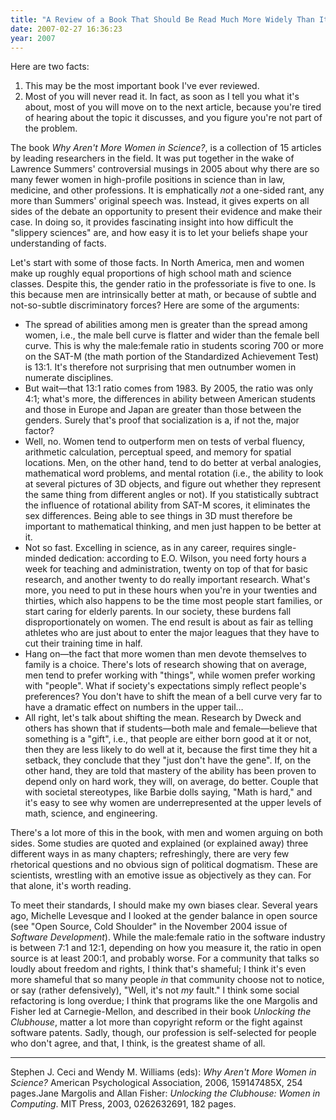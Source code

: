 ```yaml
---
title: "A Review of a Book That Should Be Read Much More Widely Than It Will Be"
date: 2007-02-27 16:36:23
year: 2007
---
```

Here are two facts:
<ol>
  <li>This may be the most important book I've ever reviewed.</li>
  <li>Most of you will never read it.  In fact, as soon as I tell you what it's about, most of you will move on to the next article, because you're tired of hearing about the topic it discusses, and you figure you're not part of the problem.</li>
</ol>
The book <cite>Why Aren't More Women in Science?</cite>, is a collection of 15 articles by leading researchers in the field.  It was put together in the wake of Lawrence Summers' controversial musings in 2005 about why there are so many fewer women in high-profile positions in science than in law, medicine, and other professions.  It is emphatically <em>not</em> a one-sided rant, any more than Summers' original speech was.  Instead, it gives experts on all sides of the debate an opportunity to present their evidence and make their case. In doing so, it provides fascinating insight into how difficult the "slippery sciences" are, and how easy it is to let your beliefs shape your understanding of facts.

Let's start with some of those facts.  In North America, men and women make up roughly equal proportions of high school math and science classes.  Despite this, the gender ratio in the professoriate is five to one.  Is this because men are intrinsically better at math, or because of subtle and not-so-subtle discriminatory forces?  Here are some of the arguments:
<ul>
  <li>The spread of abilities among men is greater than the spread among women, i.e., the male bell curve is flatter and wider than the female bell curve.  This is why the male:female ratio in students scoring 700 or more on the SAT-M (the math portion of the Standardized Achievement Test) is 13:1.  It's therefore not surprising that men outnumber women in numerate disciplines.</li>
  <li>But wait—that 13:1 ratio comes from 1983.  By 2005, the ratio was only 4:1; what's more, the differences in ability between American students and those in Europe and Japan are greater than those between the genders.  Surely that's proof that socialization is a, if not the, major factor?</li>
  <li>Well, no.  Women tend to outperform men on tests of verbal fluency, arithmetic calculation, perceptual speed, and memory for spatial locations.  Men, on the other hand, tend to do better at verbal analogies, mathematical word problems, and mental rotation (i.e., the ability to look at several pictures of 3D objects, and figure out whether they represent the same thing from different angles or not).  If you statistically subtract the influence of rotational ability from SAT-M scores, it eliminates the sex differences.  Being able to see things in 3D must therefore be important to mathematical thinking, and men just happen to be better at it.</li>
  <li>Not so fast.  Excelling in science, as in any career, requires single-minded dedication: according to E.O. Wilson, you need forty hours a week for teaching and administration, twenty on top of that for basic research, and another twenty to do really important research.  What's more, you need to put in these hours when you're in your twenties and thirties, which also happens to be the time most people start families, or start caring for elderly parents.  In our society, these burdens fall disproportionately on women.  The end result is about as fair as telling athletes who are just about to enter the major leagues that they have to cut their training time in half.</li>
  <li>Hang on—the fact that more women than men devote themselves to family is a choice.  There's lots of research showing that on average, men tend to prefer working with "things", while women prefer working with "people".  What if society's expectations simply reflect people's preferences?  You don't have to shift the mean of a bell curve very far to have a dramatic effect on numbers in the upper tail…</li>
  <li>All right, let's talk about shifting the mean.  Research by Dweck and others has shown that if students—both male and female—believe that something is a "gift", i.e., that people are either born good at it or not, then they are less likely to do well at it, because the first time they hit a setback, they conclude that they "just don't have the gene".  If, on the other hand, they are told that mastery of the ability has been proven to depend only on hard work, they will, on average, do better.  Couple that with societal stereotypes, like Barbie dolls saying, "Math is hard," and it's easy to see why women are underrepresented at the upper levels of math, science, and engineering.</li>
</ul>
There's a lot more of this in the book, with men and women arguing on both sides.  Some studies are quoted and explained (or explained away) three different ways in as many chapters; refreshingly, there are very few rhetorical questions and no obvious sign of political dogmatism.  These are scientists, wrestling with an emotive issue as objectively as they can.  For that alone, it's worth reading.

To meet their standards, I should make my own biases clear. Several years ago, Michelle Levesque and I looked at the gender balance in open source (see "Open Source, Cold Shoulder" in the November 2004 issue of <cite>Software Development</cite>).  While the male:female ratio in the software industry is between 7:1 and 12:1, depending on how you measure it, the ratio in open source is at least 200:1, and probably worse.  For a community that talks so loudly about freedom and rights, I think that's shameful; I think it's even more shameful that so many people <em>in</em> that community choose not to notice, or say (rather defensively), "Well, it's not <em>my</em> fault."  I think some social refactoring is long overdue; I think that programs like the one Margolis and Fisher led at Carnegie-Mellon, and described in their book <cite>Unlocking the Clubhouse</cite>, matter a lot more than copyright reform or the fight against software patents. Sadly, though, our profession is self-selected for people who don't agree, and that, I think, is the greatest shame of all.

<hr />Stephen J. Ceci and Wendy M. Williams (eds): <cite>Why Aren't More Women in Science?</cite> American Psychological Association, 2006, 159147485X, 254 pages.Jane Margolis and Allan Fisher: <cite>Unlocking the Clubhouse: Women in Computing</cite>.  MIT Press, 2003, 0262632691, 182 pages.
